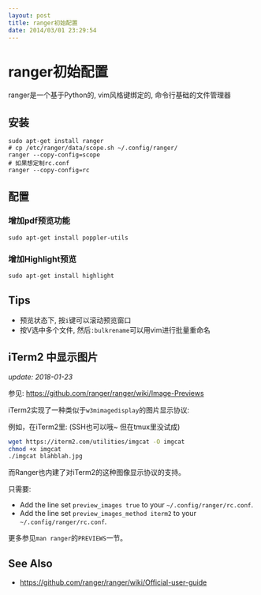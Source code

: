 ```yaml
---
layout: post
title: ranger初始配置
date: 2014/03/01 23:29:54
---
```


# ranger初始配置

ranger是一个基于Python的, vim风格键绑定的, 命令行基础的文件管理器

## 安装
    
    sudo apt-get install ranger
    # cp /etc/ranger/data/scope.sh ~/.config/ranger/
    ranger --copy-config=scope
    # 如果想定制rc.conf
    ranger --copy-config=rc

## 配置

### 增加pdf预览功能
    
    
    sudo apt-get install poppler-utils
    

### 增加Highlight预览
    
    
    sudo apt-get install highlight
    

## Tips

  * 预览状态下, 按`i`键可以滚动预览窗口
  * 按V选中多个文件, 然后`:bulkrename`可以用vim进行批量重命名

## iTerm2 中显示图片

*update: 2018-01-23*

参见: <https://github.com/ranger/ranger/wiki/Image-Previews>

iTerm2实现了一种类似于`w3mimagedisplay`的图片显示协议:

例如，在iTerm2里: (SSH也可以哦~ 但在tmux里没试成)

```bash
wget https://iterm2.com/utilities/imgcat -O imgcat
chmod +x imgcat
./imgcat blahblah.jpg
```

而Ranger也内建了对iTerm2的这种图像显示协议的支持。

只需要:

 - Add the line set `preview_images true` to your `~/.config/ranger/rc.conf`.
 - Add the line set `preview_images_method iterm2` to your `~/.config/ranger/rc.conf`.

更多参见`man ranger`的`PREVIEWS`一节。

## See Also 

 - <https://github.com/ranger/ranger/wiki/Official-user-guide>
